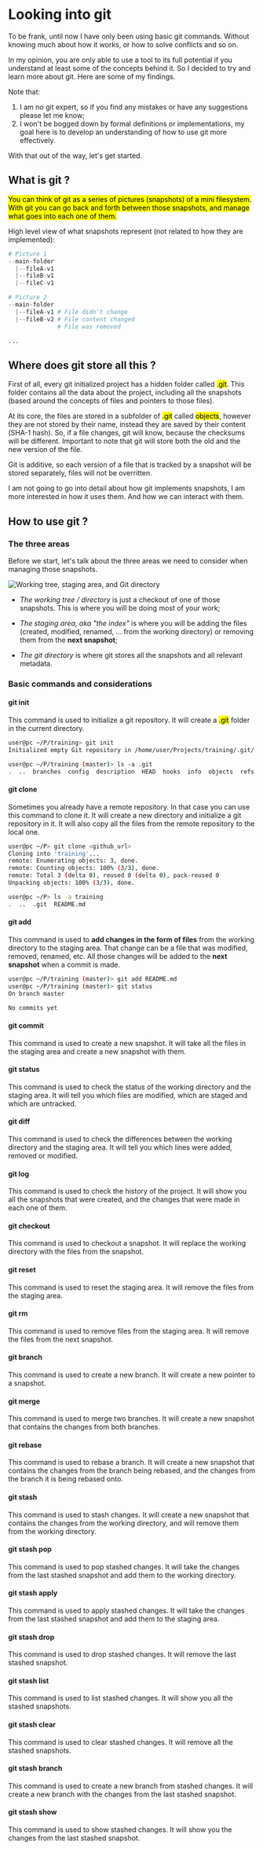 # Looking into git

To be frank, until now I have only been using basic git commands. Without
knowing much about how it works, or how to solve conflicts and so on.

In my opinion, you are only able to use a tool to its full potential if you
understand at least some of the concepts behind it. So I decided to try and
learn more about git. Here are some of my findings.

Note that:

1. I am no git expert, so if you find any mistakes or have any suggestions
   please let me know;
2. I won't be bogged down by formal definitions or implementations, my goal here
   is to develop an understanding of how to use git more effectively.

With that out of the way, let's get started.

## What is git ?

<mark>You can think of git as a series of pictures (snapshots) of a mini
filesystem. With git you can go back and forth between those snapshots, and
manage what goes into each one of them.</mark>

High level view of what snapshots represent (not related to how they are
implemented):

```python
# Picture 1
--main-folder
  |--fileA-v1
  |--fileB-v1
  |--fileC-v1

# Picture 2
--main-folder
  |--fileA-v1 # File didn't change
  |--fileB-v2 # File content changed
              # File was removed

...
```

## Where does git store all this ?

First of all, every git initialized project has a hidden folder called
<mark>.git</mark>. This folder contains all the data about the project,
including all the snapshots (based around the concepts of files and pointers to
those files).

At its core, the files are stored in a subfolder of <mark>.git</mark> called
<mark>objects</mark>, however they are not stored by their name, instead they
are saved by their content (SHA-1 hash). So, if a file changes, git will know,
because the checksums will be different. Important to note that git will store
both the old and the new version of the file.

Git is additive, so each version of a file that is tracked by a snapshot will be
stored separately, files will not be overritten.

I am not going to go into detail about how git implements snapshots, I am more
interested in how it uses them. And how we can interact with them.

## How to use git ?

### The three areas

Before we start, let's talk about the three areas we need to consider when
managing those snapshots.

![Working tree, staging area, and Git directory](https://git-scm.com/book/en/v2/images/areas.png)

- _The working tree / directory_ is just a checkout of one of those snapshots.
  This is where you will be doing most of your work;

- _The staging area, aka "the index"_ is where you will be adding the files
  (created, modified, renamed, ... from the working directory) or removing them
  from the **next snapshot**;

- _The git directory_ is where git stores all the snapshots and all relevant
  metadata.

### Basic commands and considerations

#### git init

This command is used to initialize a git repository. It will create a
<mark>.git</mark> folder in the current directory.

```bash
user@pc ~/P/training> git init
Initialized empty Git repository in /home/user/Projects/training/.git/

user@pc ~/P/training (master)> ls -a .git
.  ..  branches  config  description  HEAD  hooks  info  objects  refs
```

#### git clone

Sometimes you already have a remote repository. In that case you can use this
command to clone it. It will create a new directory and initialize a git
repository in it. It will also copy all the files from the remote repository to
the local one.

```bash
user@pc ~/P> git clone <github_url>
Cloning into 'training'...
remote: Enumerating objects: 3, done.
remote: Counting objects: 100% (3/3), done.
remote: Total 3 (delta 0), reused 0 (delta 0), pack-reused 0
Unpacking objects: 100% (3/3), done.

user@pc ~/P> ls -a training
.  ..  .git  README.md
```

#### git add

This command is used to **add changes in the form of files** from the working
directory to the staging area. That change can be a file that was modified,
removed, renamed, etc. All those changes will be added to the **next snapshot**
when a commit is made.

```bash
user@pc ~/P/training (master)> git add README.md
user@pc ~/P/training (master)> git status
On branch master

No commits yet
```

#### git commit

This command is used to create a new snapshot. It will take all the files in the
staging area and create a new snapshot with them.

#### git status

This command is used to check the status of the working directory and the
staging area. It will tell you which files are modified, which are staged and
which are untracked.

#### git diff

This command is used to check the differences between the working directory and
the staging area. It will tell you which lines were added, removed or modified.

#### git log

This command is used to check the history of the project. It will show you all
the snapshots that were created, and the changes that were made in each one of
them.

#### git checkout

This command is used to checkout a snapshot. It will replace the working
directory with the files from the snapshot.

#### git reset

This command is used to reset the staging area. It will remove the files from
the staging area.

#### git rm

This command is used to remove files from the staging area. It will remove the
files from the next snapshot.

#### git branch

This command is used to create a new branch. It will create a new pointer to a
snapshot.

#### git merge

This command is used to merge two branches. It will create a new snapshot that
contains the changes from both branches.

#### git rebase

This command is used to rebase a branch. It will create a new snapshot that
contains the changes from the branch being rebased, and the changes from the
branch it is being rebased onto.

#### git stash

This command is used to stash changes. It will create a new snapshot that
contains the changes from the working directory, and will remove them from the
working directory.

#### git stash pop

This command is used to pop stashed changes. It will take the changes from the
last stashed snapshot and add them to the working directory.

#### git stash apply

This command is used to apply stashed changes. It will take the changes from the
last stashed snapshot and add them to the staging area.

#### git stash drop

This command is used to drop stashed changes. It will remove the last stashed
snapshot.

#### git stash list

This command is used to list stashed changes. It will show you all the stashed
snapshots.

#### git stash clear

This command is used to clear stashed changes. It will remove all the stashed
snapshots.

#### git stash branch

This command is used to create a new branch from stashed changes. It will create
a new branch with the changes from the last stashed snapshot.

#### git stash show

This command is used to show stashed changes. It will show you the changes from
the last stashed snapshot.
